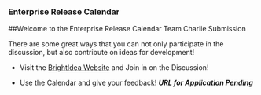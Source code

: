 ### Enterprise Release Calendar

##Welcome to the Enterprise Release Calendar Team Charlie Submission

There are some great ways that you can not only participate in the discussion, but also contribute on ideas for development!  
* Visit the [BrightIdea Website](https://allstate.brightidea.com/ct/ct_a_view_idea.bix?c=16F305F4-5CE7-4E34-826F-9B38EB75DFBC&idea_id=29EBD36B-4CC4-4738-8093-C39EC8A5494B) and Join in on the Discussion!

* Use the Calendar and give your feedback! ***URL for Application Pending***
